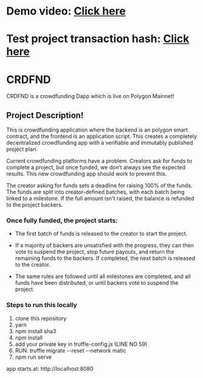 # Demo video: [Click here](https://www.youtube.com/watch?v=K2muOrjytyk)
# Test project transaction hash: [Click here](https://polygonscan.com/tx/0xb3cb5cc43aeec7f8038b37c581e0a0d016186145d9eabca758252b096b2c8df1)

# CRDFND

CRDFND is a crowdfunding Dapp which is live on Polygon Mainnet!

## Project Description!

This is crowdfunding application where the backend is an polygon smart contract, and the frontend is an application script. This creates a completely decentralized crowdfunding app with a verifiable and immutably published project plan.

Current crowdfunding platforms have a problem. Creators ask for funds to complete a project, but once funded, we don’t always see the expected results. This new crowdfunding app should work to prevent this.

The creator asking for funds sets a deadline for raising 100% of the funds. The funds are split into creator-defined batches, with each batch being linked to a milestone. If the full amount isn't raised, the balance is refunded to the project backers.

### Once fully funded, the project starts:

- The first batch of funds is released to the creator to start the project.

- If a majority of backers are unsatisfied with the progress, they can then vote to suspend the project, stop future payouts, and return the remaining funds to the backers. If completed, the next batch is released to the creator.

- The same rules are followed until all milestones are completed, and all funds have been distributed, or until backers vote to suspend the project.

### Steps to run this locally

1) clone this repository
2) yarn
3) npm install sha3
4) npm install
5) add your private key in truffle-config.js (LINE NO 59)
6) RUN: truffle migrate --reset --network matic
7) npm run serve

app starts at: http://localhost:8080
